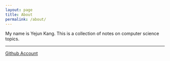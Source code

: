 ```yaml
---
layout: page
title: About
permalink: /about/
---
```


My name is Yejun Kang. 
This is a collection of notes on computer science topics.

* * *

[Github Account](github.com/Rinnnt)
